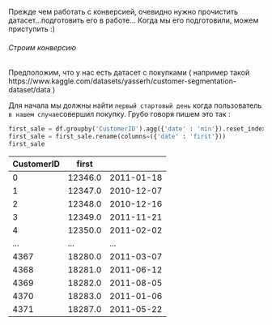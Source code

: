 Прежде чем работать с конверсией, очевидно нужно прочистить датасет...подготовить его в работе...
Когда мы его подготовили, можем приступить :)

<h6>Строим конверсию</h6>
Предположим, что у нас есть датасет с покупками ( например такой https://www.kaggle.com/datasets/yasserh/customer-segmentation-dataset/data )

Для начала мы должны найти `первый стартовый день` когда пользователь `в нашем случае`совершил покупку. Грубо говоря пишем это так : 

```python
first_sale = df.groupby('CustomerID').agg({'date' : 'min'}).reset_index()
first_sale = first_sale.rename(columns=({'date' : 'first'}))
first_sale
```

| CustomerID | first   |            |
| ---------- | ------- | ---------- |
| 0          | 12346.0 | 2011-01-18 |
| 1          | 12347.0 | 2010-12-07 |
| 2          | 12348.0 | 2010-12-16 |
| 3          | 12349.0 | 2011-11-21 |
| 4          | 12350.0 | 2011-02-02 |
| ...        | ...     | ...        |
| 4367       | 18280.0 | 2011-03-07 |
| 4368       | 18281.0 | 2011-06-12 |
| 4369       | 18282.0 | 2011-08-05 |
| 4370       | 18283.0 | 2011-01-06 |
| 4371       | 18287.0 | 2011-05-22 |
